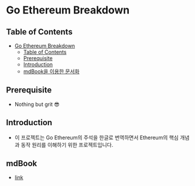 # Go Ethereum Breakdown

## Table of Contents

- [Go Ethereum Breakdown](#go-ethereum-breakdown)
  - [Table of Contents](#table-of-contents)
  - [Prerequisite](#prerequisite)
  - [Introduction](#introduction)
  - [mdBook을 이용한 문서화](#mdbook%ec%9d%84-%ec%9d%b4%ec%9a%a9%ed%95%9c-%eb%ac%b8%ec%84%9c%ed%99%94)

## Prerequisite

- Nothing but grit 😎

## Introduction

- 이 프로젝트는 Go Ethereum의 주석을 한글로 번역하면서 Ethereum의 핵심 개념과 동작 원리를 이해하기 위한 프로젝트입니다.

## mdBook

- [link](https://piatoss3612.github.io/go-ethereum-breakdown/)